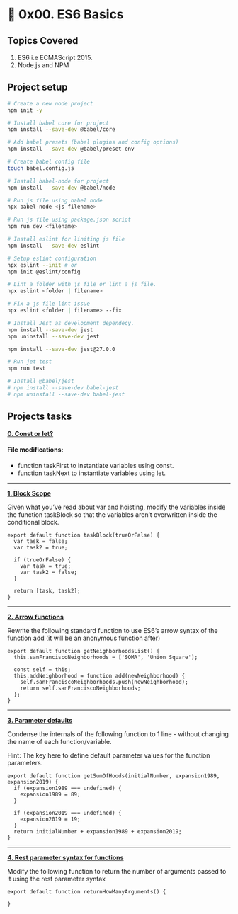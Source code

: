 # :book: 0x00. ES6 Basics
## Topics Covered
1. ES6 i.e ECMAScript 2015.
2. Node.js and NPM

## Project setup
```bash
# Create a new node project
npm init -y

# Install babel core for project
npm install --save-dev @babel/core

# Add babel presets (babel plugins and config options)
npm install --save-dev @babel/preset-env

# Create babel config file
touch babel.config.js

# Install babel-node for project
npm install --save-dev @babel/node

# Run js file using babel node
npx babel-node <js filename>

# Run js file using package.json script
npm run dev <filename>

# Install eslint for liniting js file
npm install --save-dev eslint

# Setup eslint configuration
npx eslint --init # or
npm init @eslint/config

# Lint a folder with js file or lint a js file.
npx eslint <folder | filename>

# Fix a js file lint issue
npx eslint <folder | filename> --fix

# Install Jest as development dependecy.
npm install --save-dev jest
npm uninstall --save-dev jest

npm install --save-dev jest@27.0.0

# Run jet test
npm run test

# Install @babel/jest
# npm install --save-dev babel-jest
# npm uninstall --save-dev babel-jest
```

## Projects tasks
**[0. Const or let?](https://github.com/ehabsmh/alx-backend-javascript/blob/main/0x00-ES6_basic/0-constants.js)**
#### File modifications:
- function taskFirst to instantiate variables using const.
- function taskNext to instantiate variables using let.

---

**[1. Block Scope](https://github.com/ehabsmh/alx-backend-javascript/blob/main/0x00-ES6_basic/1-block-scoped.js)**


Given what you’ve read about var and hoisting, modify the variables inside the function taskBlock so that the variables aren’t overwritten inside the conditional block.

```es6
export default function taskBlock(trueOrFalse) {
  var task = false;
  var task2 = true;

  if (trueOrFalse) {
    var task = true;
    var task2 = false;
  }

  return [task, task2];
}
```

---

**[2. Arrow functions](https://github.com/ehabsmh/alx-backend-javascript/blob/main/0x00-ES6_basic/2-arrow.js)**

Rewrite the following standard function to use ES6’s arrow syntax of the function add (it will be an anonymous function after)

```es6
export default function getNeighborhoodsList() {
  this.sanFranciscoNeighborhoods = ['SOMA', 'Union Square'];

  const self = this;
  this.addNeighborhood = function add(newNeighborhood) {
    self.sanFranciscoNeighborhoods.push(newNeighborhood);
    return self.sanFranciscoNeighborhoods;
  };
}
```


---

**[3. Parameter defaults](https://github.com/ehabsmh/alx-backend-javascript/blob/main/0x00-ES6_basic/3-default-parameter.js)**

Condense the internals of the following function to 1 line - without changing the name of each function/variable.

Hint: The key here to define default parameter values for the function parameters.

```es6
export default function getSumOfHoods(initialNumber, expansion1989, expansion2019) {
  if (expansion1989 === undefined) {
    expansion1989 = 89;
  }

  if (expansion2019 === undefined) {
    expansion2019 = 19;
  }
  return initialNumber + expansion1989 + expansion2019;
}
```

---

**[4. Rest parameter syntax for functions](https://github.com/ehabsmh/alx-backend-javascript/blob/main/0x00-ES6_basic/4-rest-parameter.js)**

Modify the following function to return the number of arguments passed to it using the rest parameter syntax

```es6
export default function returnHowManyArguments() {

}
```
